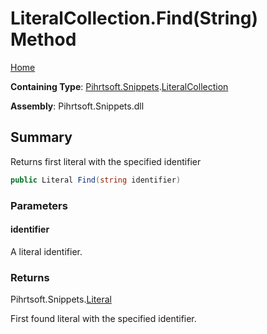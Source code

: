 # LiteralCollection\.Find\(String\) Method

[Home](../../../../README.md)

**Containing Type**: [Pihrtsoft.Snippets](../../README.md)\.[LiteralCollection](../README.md)

**Assembly**: Pihrtsoft\.Snippets\.dll

## Summary

Returns first literal with the specified identifier

```csharp
public Literal Find(string identifier)
```

### Parameters

#### identifier

A literal identifier\.

### Returns

Pihrtsoft\.Snippets\.[Literal](../../Literal/README.md)

First found literal with the specified identifier\.